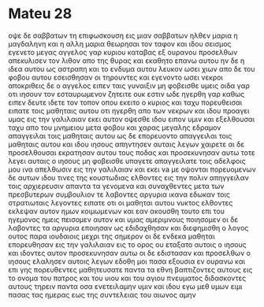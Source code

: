 # Mateu 28
οψε δε σαββατων τη επιφωσκουση εις μιαν σαββατων ηλθεν μαρια η μαγδαληνη και η αλλη μαρια θεωρησαι τον ταφον
και ιδου σεισμος εγενετο μεγας αγγελος γαρ κυριου καταβας εξ ουρανου προσελθων απεκυλισεν τον λιθον απο της θυρας και εκαθητο επανω αυτου
ην δε η ιδεα αυτου ως αστραπη και το ενδυμα αυτου λευκον ωσει χιων
απο δε του φοβου αυτου εσεισθησαν οι τηρουντες και εγενοντο ωσει νεκροι
αποκριθεις δε ο αγγελος ειπεν ταις γυναιξιν μη φοβεισθε υμεις οιδα γαρ οτι ιησουν τον εσταυρωμενον ζητειτε
ουκ εστιν ωδε ηγερθη γαρ καθως ειπεν δευτε ιδετε τον τοπον οπου εκειτο ο κυριος
και ταχυ πορευθεισαι ειπατε τοις μαθηταις αυτου οτι ηγερθη απο των νεκρων και ιδου προαγει υμας εις την γαλιλαιαν εκει αυτον οψεσθε ιδου ειπον υμιν
και εξελθουσαι ταχυ απο του μνημειου μετα φοβου και χαρας μεγαλης εδραμον απαγγειλαι τοις μαθηταις αυτου
ως δε επορευοντο απαγγειλαι τοις μαθηταις αυτου και ιδου ιησους απηντησεν αυταις λεγων χαιρετε αι δε προσελθουσαι εκρατησαν αυτου τους ποδας και προσεκυνησαν αυτω
τοτε λεγει αυταις ο ιησους μη φοβεισθε υπαγετε απαγγειλατε τοις αδελφοις μου ινα απελθωσιν εις την γαλιλαιαν και εκει va με οψονται
πορευομενων δε αυτων ιδου τινες της κουστωδιας ελθοντες εις την πολιν απηγγειλαν τοις αρχιερευσιν απαντα τα γενομενα
και συναχθεντες μετα των πρεσβυτερων συμβουλιον τε λαβοντες αργυρια ικανα εδωκαν τοις στρατιωταις
λεγοντες ειπατε οτι οι μαθηται αυτου νυκτος ελθοντες εκλεψαν αυτον ημων κοιμωμενων
και εαν ακουσθη τουτο επι του ηγεμονος ημεις πεισομεν αυτον και υμας αμεριμνους ποιησομεν
οι δε λαβοντες τα αργυρια εποιησαν ως εδιδαχθησαν και διεφημισθη ο λογος ουτος παρα ιουδαιοις μεχρι της σημερον
οι δε ενδεκα μαθηται επορευθησαν εις την γαλιλαιαν εις το ορος ου εταξατο αυτοις ο ιησους
και ιδοντες αυτον προσεκυνησαν αυτω οι δε εδιστασαν
και προσελθων ο ιησους ελαλησεν αυτοις λεγων εδοθη μοι πασα εξουσια εν ουρανω και επι γης
πορευθεντες μαθητευσατε παντα τα εθνη βαπτιζοντες αυτους εις το ονομα του πατρος και του υιου και του αγιου πνευματος
διδασκοντες αυτους τηρειν παντα οσα ενετειλαμην υμιν και ιδου εγω μεθ υμων ειμι πασας τας ημερας εως της συντελειας του αιωνος αμην

